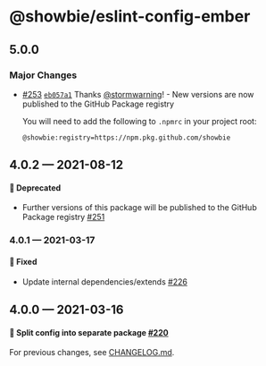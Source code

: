 # @showbie/eslint-config-ember

## 5.0.0

### Major Changes

- [#253](https://github.com/showbie/showbie-eslint-config/pull/253) [`eb057a1`](https://github.com/showbie/showbie-eslint-config/commit/eb057a18e4c0bce3efb079ca044b656338b15f4c) Thanks [@stormwarning](https://github.com/stormwarning)! - New versions are now published to the GitHub Package registry

  You will need to add the following to `.npmrc` in your project root:

  ```
  @showbie:registry=https://npm.pkg.github.com/showbie
  ```

## 4.0.2 — 2021-08-12

#### 🚚 Deprecated

- Further versions of this package will be published to the GitHub Package registry [#251](https://github.com/showbie/showbie-eslint-config/pull/251)

### 4.0.1 — 2021-03-17

#### 🐛 Fixed

- Update internal dependencies/extends [#226](https://github.com/showbie/showbie-eslint-config/pull/226)

## 4.0.0 — 2021-03-16

#### 🍱 Split config into separate package [#220](https://github.com/showbie/showbie-eslint-config/pull/220)

For previous changes, see [CHANGELOG.md](https://github.com/showbie/showbie-eslint-config/blob/main/CHANGELOG.md).
